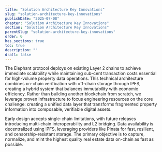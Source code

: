 ```yaml
---
title: "Solution Architecture Key Innovations"
slug: "solution-architecture-key-innovations"
publishDate: "2025-07-08"
chapter: "Solution Architecture Key Innovations"
section: "Solution Architecture Key Innovations"
parentSlug: "solution-architecture-key-innovations"
order: 0
has_sections: true
toc: true
description: ""
draft: false
---
```


The Elephant protocol deploys on existing Layer 2 chains to achieve immediate scalability while maintaining sub-cent transaction costs essential for high-volume property data operations. This technical architecture combines on-chain verification with off-chain storage through IPFS, creating a hybrid system that balances immutability with economic efficiency. Rather than building another blockchain from scratch, we leverage proven infrastructure to focus engineering resources on the core challenge: creating a unified data layer that transforms fragmented property information into composable, verifiable digital assets.

Early design accepts single-chain limitations, with future releases introducing multi-chain interoperability and L2 bridging. Data availability is decentralized using IPFS, leveraging providers like Pinata for fast, resilient, and censorship-resistant storage. The primary objective is to capture, normalize, and mint the highest quality real estate data on-chain as fast as possible.
